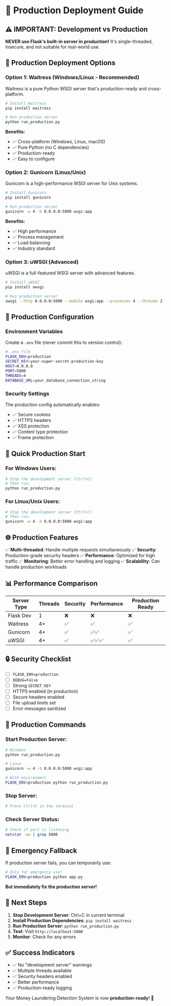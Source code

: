 # 🚀 Production Deployment Guide

## ⚠️ **IMPORTANT: Development vs Production**

**NEVER use Flask's built-in server in production!** It's single-threaded, insecure, and not suitable for real-world use.

## 🎯 **Production Deployment Options**

### **Option 1: Waitress (Windows/Linux - Recommended)**

Waitress is a pure Python WSGI server that's production-ready and cross-platform.

```bash
# Install Waitress
pip install waitress

# Run production server
python run_production.py
```

**Benefits:**
- ✅ Cross-platform (Windows, Linux, macOS)
- ✅ Pure Python (no C dependencies)
- ✅ Production-ready
- ✅ Easy to configure

### **Option 2: Gunicorn (Linux/Unix)**

Gunicorn is a high-performance WSGI server for Unix systems.

```bash
# Install Gunicorn
pip install gunicorn

# Run production server
gunicorn -w 4 -b 0.0.0.0:5000 wsgi:app
```

**Benefits:**
- ✅ High performance
- ✅ Process management
- ✅ Load balancing
- ✅ Industry standard

### **Option 3: uWSGI (Advanced)**

uWSGI is a full-featured WSGI server with advanced features.

```bash
# Install uWSGI
pip install uwsgi

# Run production server
uwsgi --http 0.0.0.0:5000 --module wsgi:app --processes 4 --threads 2
```

## 🔧 **Production Configuration**

### **Environment Variables**

Create a `.env` file (never commit this to version control):

```bash
# .env file
FLASK_ENV=production
SECRET_KEY=your-super-secret-production-key
HOST=0.0.0.0
PORT=5000
THREADS=4
DATABASE_URL=your_database_connection_string
```

### **Security Settings**

The production config automatically enables:
- ✅ Secure cookies
- ✅ HTTPS headers
- ✅ XSS protection
- ✅ Content type protection
- ✅ Frame protection

## 🚀 **Quick Production Start**

### **For Windows Users:**

```bash
# Stop the development server (Ctrl+C)
# Then run:
python run_production.py
```

### **For Linux/Unix Users:**

```bash
# Stop the development server (Ctrl+C)
# Then run:
gunicorn -w 4 -b 0.0.0.0:5000 wsgi:app
```

## 🌐 **Production Features**

✅ **Multi-threaded**: Handle multiple requests simultaneously
✅ **Security**: Production-grade security headers
✅ **Performance**: Optimized for high traffic
✅ **Monitoring**: Better error handling and logging
✅ **Scalability**: Can handle production workloads

## 📊 **Performance Comparison**

| Server Type | Threads | Security | Performance | Production Ready |
|-------------|---------|----------|-------------|------------------|
| Flask Dev   | 1       | ❌       | ❌          | ❌               |
| Waitress    | 4+      | ✅       | ✅          | ✅               |
| Gunicorn    | 4+      | ✅       | ✅✅        | ✅               |
| uWSGI       | 4+      | ✅       | ✅✅✅      | ✅               |

## 🔒 **Security Checklist**

- [ ] `FLASK_ENV=production`
- [ ] `DEBUG=False`
- [ ] Strong `SECRET_KEY`
- [ ] HTTPS enabled (in production)
- [ ] Secure headers enabled
- [ ] File upload limits set
- [ ] Error messages sanitized

## 📝 **Production Commands**

### **Start Production Server:**
```bash
# Windows
python run_production.py

# Linux
gunicorn -w 4 -b 0.0.0.0:5000 wsgi:app

# With environment
FLASK_ENV=production python run_production.py
```

### **Stop Server:**
```bash
# Press Ctrl+C in the terminal
```

### **Check Server Status:**
```bash
# Check if port is listening
netstat -an | grep 5000
```

## 🚨 **Emergency Fallback**

If production server fails, you can temporarily use:

```bash
# Only for emergency use!
FLASK_ENV=production python app.py
```

**But immediately fix the production server!**

## 🎯 **Next Steps**

1. **Stop Development Server**: Ctrl+C in current terminal
2. **Install Production Dependencies**: `pip install waitress`
3. **Run Production Server**: `python run_production.py`
4. **Test**: Visit `http://localhost:5000`
5. **Monitor**: Check for any errors

## ✅ **Success Indicators**

- ✅ No "development server" warnings
- ✅ Multiple threads available
- ✅ Security headers enabled
- ✅ Better performance
- ✅ Production-ready logging

Your Money Laundering Detection System is now **production-ready**! 🎉
